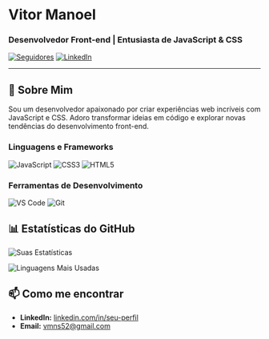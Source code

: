 # Vitor Manoel

### Desenvolvedor Front-end | Entusiasta de JavaScript & CSS

[![Seguidores](https://img.shields.io/github/followers/seu-usuario?style=social)](https://github.com/seu-usuario)
[![LinkedIn](https://img.shields.io/badge/LinkedIn-0077B5?style=flat&logo=linkedin&logoColor=white)](https://linkedin.com/in/vitor-manoel-77b006222/)

---
## 🚀 Sobre Mim

Sou um desenvolvedor apaixonado por criar experiências web incríveis com JavaScript e CSS. Adoro transformar ideias em código e explorar novas tendências do desenvolvimento front-end.

### Linguagens e Frameworks
![JavaScript](https://img.shields.io/badge/JavaScript-F7DF1E?style=for-the-badge&logo=javascript&logoColor=black)
![CSS3](https://img.shields.io/badge/CSS3-1572B6?style=for-the-badge&logo=css3&logoColor=white)
![HTML5](https://img.shields.io/badge/HTML5-E34F26?style=for-the-badge&logo=html5&logoColor=white)

### Ferramentas de Desenvolvimento
![VS Code](https://img.shields.io/badge/VS_Code-007ACC?style=for-the-badge&logo=visual-studio-code&logoColor=white)
![Git](https://img.shields.io/badge/Git-F05032?style=for-the-badge&logo=git&logoColor=white)

## 📊 Estatísticas do GitHub

![Suas Estatísticas](https://github-readme-stats.vercel.app/api?username=Vmns52&show_icons=true&theme=radical)

![Linguagens Mais Usadas](https://github-readme-stats.vercel.app/api/top-langs/?username=Vmns52&layout=compact&theme=radical)

## 📫 Como me encontrar

- **LinkedIn:** [linkedin.com/in/seu-perfil](https://linkedin.com/in/vitor-manoel-77b006222/)
- **Email:** vmns52@gmail.com
<!--
**Vmns52/Vmns52** is a ✨ _special_ ✨ repository because its `README.md` (this file) appears on your GitHub profile.

Here are some ideas to get you started:

- 🔭 I’m currently working on ...
- 🌱 I’m currently learning ...
- 👯 I’m looking to collaborate on ...
- 🤔 I’m looking for help with ...
- 💬 Ask me about ...
- 📫 How to reach me: ...
- 😄 Pronouns: ...
- ⚡ Fun fact: ...
-->
